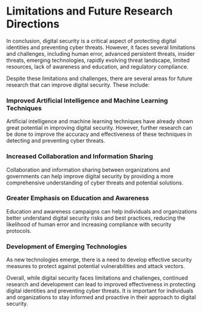 Limitations and Future Research Directions
======================================================

In conclusion, digital security is a critical aspect of protecting digital identities and preventing cyber threats. However, it faces several limitations and challenges, including human error, advanced persistent threats, insider threats, emerging technologies, rapidly evolving threat landscape, limited resources, lack of awareness and education, and regulatory compliance.

Despite these limitations and challenges, there are several areas for future research that can improve digital security. These include:

### Improved Artificial Intelligence and Machine Learning Techniques

Artificial intelligence and machine learning techniques have already shown great potential in improving digital security. However, further research can be done to improve the accuracy and effectiveness of these techniques in detecting and preventing cyber threats.

### Increased Collaboration and Information Sharing

Collaboration and information sharing between organizations and governments can help improve digital security by providing a more comprehensive understanding of cyber threats and potential solutions.

### Greater Emphasis on Education and Awareness

Education and awareness campaigns can help individuals and organizations better understand digital security risks and best practices, reducing the likelihood of human error and increasing compliance with security protocols.

### Development of Emerging Technologies

As new technologies emerge, there is a need to develop effective security measures to protect against potential vulnerabilities and attack vectors.

Overall, while digital security faces limitations and challenges, continued research and development can lead to improved effectiveness in protecting digital identities and preventing cyber threats. It is important for individuals and organizations to stay informed and proactive in their approach to digital security.
